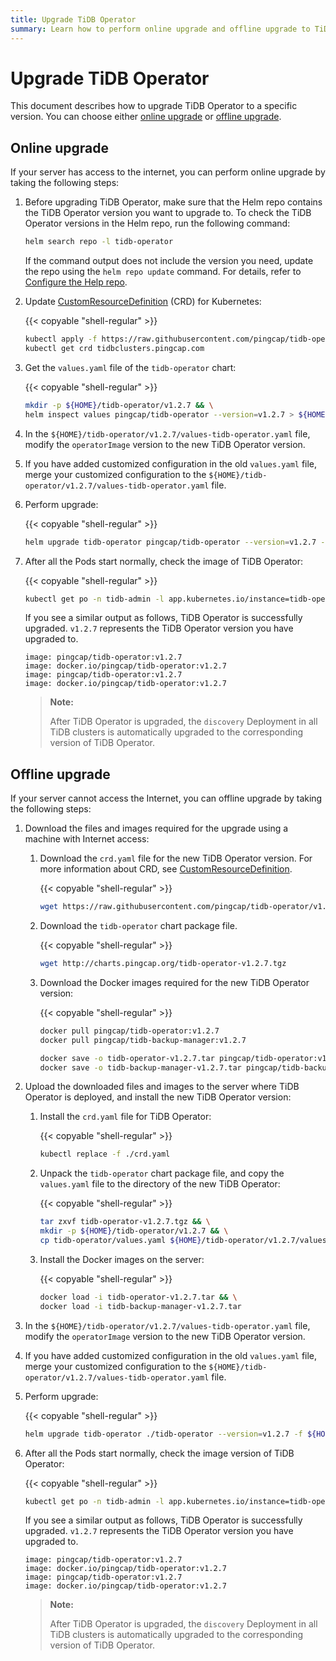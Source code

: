 ```yaml
---
title: Upgrade TiDB Operator
summary: Learn how to perform online upgrade and offline upgrade to TiDB Operator in the Kubernetes cluster.
---
```


# Upgrade TiDB Operator

This document describes how to upgrade TiDB Operator to a specific version. You can choose either [online upgrade](#online-upgrade) or [offline upgrade](#offline-upgrade).

## Online upgrade

If your server has access to the internet, you can perform online upgrade by taking the following steps:

1. Before upgrading TiDB Operator, make sure that the Helm repo contains the TiDB Operator version you want to upgrade to. To check the TiDB Operator versions in the Helm repo, run the following command:

    ```bash
    helm search repo -l tidb-operator
    ```

    If the command output does not include the version you need, update the repo using the `helm repo update` command. For details, refer to [Configure the Help repo](tidb-toolkit.md#configure-the-helm-repo).

2. Update [CustomResourceDefinition](https://kubernetes.io/docs/tasks/access-kubernetes-api/custom-resources/custom-resource-definitions/) (CRD) for Kubernetes:

    {{< copyable "shell-regular" >}}

    ```bash
    kubectl apply -f https://raw.githubusercontent.com/pingcap/tidb-operator/v1.2.7/manifests/crd.yaml && \
    kubectl get crd tidbclusters.pingcap.com
    ```

3. Get the `values.yaml` file of the `tidb-operator` chart:

    {{< copyable "shell-regular" >}}

    ```bash
    mkdir -p ${HOME}/tidb-operator/v1.2.7 && \
    helm inspect values pingcap/tidb-operator --version=v1.2.7 > ${HOME}/tidb-operator/v1.2.7/values-tidb-operator.yaml
    ```

4. In the `${HOME}/tidb-operator/v1.2.7/values-tidb-operator.yaml` file, modify the `operatorImage` version to the new TiDB Operator version.

5. If you have added customized configuration in the old `values.yaml` file, merge your customized configuration to the `${HOME}/tidb-operator/v1.2.7/values-tidb-operator.yaml` file.

6. Perform upgrade:

    {{< copyable "shell-regular" >}}

    ```bash
    helm upgrade tidb-operator pingcap/tidb-operator --version=v1.2.7 -f ${HOME}/tidb-operator/v1.2.7/values-tidb-operator.yaml
    ```

7. After all the Pods start normally, check the image of TiDB Operator:

    {{< copyable "shell-regular" >}}

    ```bash
    kubectl get po -n tidb-admin -l app.kubernetes.io/instance=tidb-operator -o yaml | grep 'image:.*operator:'
    ```

    If you see a similar output as follows, TiDB Operator is successfully upgraded. `v1.2.7` represents the TiDB Operator version you have upgraded to.

    ```
    image: pingcap/tidb-operator:v1.2.7
    image: docker.io/pingcap/tidb-operator:v1.2.7
    image: pingcap/tidb-operator:v1.2.7
    image: docker.io/pingcap/tidb-operator:v1.2.7
    ```

    > **Note:**
    >
    > After TiDB Operator is upgraded, the `discovery` Deployment in all TiDB clusters is automatically upgraded to the corresponding version of TiDB Operator.

## Offline upgrade

If your server cannot access the Internet, you can offline upgrade by taking the following steps:

1. Download the files and images required for the upgrade using a machine with Internet access:

    1. Download the `crd.yaml` file for the new TiDB Operator version. For more information about CRD, see [CustomResourceDefinition](https://kubernetes.io/docs/tasks/access-kubernetes-api/custom-resources/custom-resource-definitions/).

        {{< copyable "shell-regular" >}}

        ```bash
        wget https://raw.githubusercontent.com/pingcap/tidb-operator/v1.2.7/manifests/crd.yaml
        ```

    2. Download the `tidb-operator` chart package file.

        {{< copyable "shell-regular" >}}

        ```bash
        wget http://charts.pingcap.org/tidb-operator-v1.2.7.tgz
        ```

    3. Download the Docker images required for the new TiDB Operator version:

        {{< copyable "shell-regular" >}}

        ```bash
        docker pull pingcap/tidb-operator:v1.2.7
        docker pull pingcap/tidb-backup-manager:v1.2.7

        docker save -o tidb-operator-v1.2.7.tar pingcap/tidb-operator:v1.2.7
        docker save -o tidb-backup-manager-v1.2.7.tar pingcap/tidb-backup-manager:v1.2.7
        ```

2. Upload the downloaded files and images to the server where TiDB Operator is deployed, and install the new TiDB Operator version:

    1. Install the `crd.yaml` file for TiDB Operator:

        {{< copyable "shell-regular" >}}

        ```bash
        kubectl replace -f ./crd.yaml
        ```

    2. Unpack the `tidb-operator` chart package file, and copy the `values.yaml` file to the directory of the new TiDB Operator:

        {{< copyable "shell-regular" >}}

        ```bash
        tar zxvf tidb-operator-v1.2.7.tgz && \
        mkdir -p ${HOME}/tidb-operator/v1.2.7 && \
        cp tidb-operator/values.yaml ${HOME}/tidb-operator/v1.2.7/values-tidb-operator.yaml
        ```

    3. Install the Docker images on the server:

        {{< copyable "shell-regular" >}}

        ```bash
        docker load -i tidb-operator-v1.2.7.tar && \
        docker load -i tidb-backup-manager-v1.2.7.tar
        ```

3. In the `${HOME}/tidb-operator/v1.2.7/values-tidb-operator.yaml` file, modify the `operatorImage` version to the new TiDB Operator version.

4. If you have added customized configuration in the old `values.yaml` file, merge your customized configuration to the `${HOME}/tidb-operator/v1.2.7/values-tidb-operator.yaml` file.

5. Perform upgrade:

    {{< copyable "shell-regular" >}}

    ```bash
    helm upgrade tidb-operator ./tidb-operator --version=v1.2.7 -f ${HOME}/tidb-operator/v1.2.7/values-tidb-operator.yaml
    ```

6. After all the Pods start normally, check the image version of TiDB Operator:

    {{< copyable "shell-regular" >}}

    ```bash
    kubectl get po -n tidb-admin -l app.kubernetes.io/instance=tidb-operator -o yaml | grep 'image:.*operator:'
    ```

    If you see a similar output as follows, TiDB Operator is successfully upgraded. `v1.2.7` represents the TiDB Operator version you have upgraded to.

    ```
    image: pingcap/tidb-operator:v1.2.7
    image: docker.io/pingcap/tidb-operator:v1.2.7
    image: pingcap/tidb-operator:v1.2.7
    image: docker.io/pingcap/tidb-operator:v1.2.7
    ```

    > **Note:**
    >
    > After TiDB Operator is upgraded, the `discovery` Deployment in all TiDB clusters is automatically upgraded to the corresponding version of TiDB Operator.
